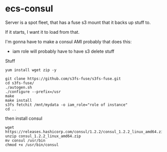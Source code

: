 # ecs-consul


Server is a spot fleet, that has a fuse s3 mount that it backs up stuff to.

If it starts, I want it to load from that.

I'm gonna have to make a consul AMI probably that does this:

- iam role will probably have to have s3 delete stuff


Stuff
```
yum install wget zip -y
```

```
git clone https://github.com/s3fs-fuse/s3fs-fuse.git
cd s3fs-fuse/
./autogen.sh
./configure --prefix=/usr
make
make install
s3fs fetchit /mnt/mydata -o iam_role="role of instance"
cd ..
```


then install consul

```
wget https://releases.hashicorp.com/consul/1.2.2/consul_1.2.2_linux_amd64.zip
unzip consul_1.2.2_linux_amd64.zip
mv consul /usr/bin
chmod +x /usr/bin/consul
```
